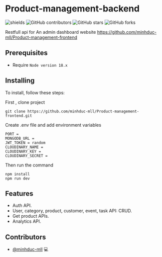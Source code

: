 # Product-management-backend

![shields](https://img.shields.io/github/package-json/v/minhduc-mll/Product-management-api?logo=D)
![GitHub contributors](https://img.shields.io/github/contributors/minhduc-mll/Product-management-api)
![GitHub stars](https://img.shields.io/github/stars/minhduc-mll/Product-management-api?style=social)
![GitHub forks](https://img.shields.io/github/forks/minhduc-mll/Product-management-api?style=social)

Restfull api for An admin dashboard website
https://github.com/minhduc-mll/Product-management-frontend

## Prerequisites

- Require `Node version 18.x`

## Installing

To install, follow these steps:

First , clone project

```
git clone https://github.com/minhduc-mll/Product-management-frontend.git
```

Create .env file and add environment variables

```
PORT = 
MONGODB_URL = 
JWT_TOKEN = random
CLOUDINARY_NAME = 
CLOUDINARY_KEY = 
CLOUDINARY_SECRET = 
```

Then run the command

```
npm install
npm run dev
```

## Features

- Auth API.
- User, category, product, customer, event, task API: CRUD.
- Get product APIs.
- Analytics API.

## Contributors

- [@minhduc-mll](https://github.com/minhduc-mll) 💻
